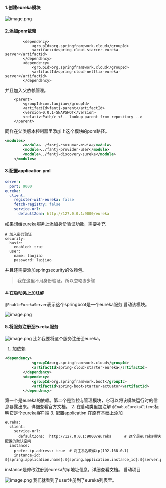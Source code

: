 ####   1.创建eureka模块

![image.png](http://upload-images.jianshu.io/upload_images/5786888-50f4d947656c8a25.png?imageMogr2/auto-orient/strip%7CimageView2/2/w/1240)
####   2.添加pom依赖
```
        <dependency>
			<groupId>org.springframework.cloud</groupId>
			<artifactId>spring-cloud-starter-eureka-server</artifactId>
		</dependency>
		<dependency>
			<groupId>org.springframework.cloud</groupId>
			<artifactId>spring-cloud-netflix-eureka-server</artifactId>
		</dependency>
```
并且加入父依赖管理。
```
	<parent>
		<groupId>com.laojiao</groupId>
		<artifactId>fantj-parent</artifactId>
		<version>0.0.1-SNAPSHOT</version>
		<relativePath/> <!-- lookup parent from repository -->
	</parent>

```
同样在父类版本控制器里添加上这个模块的pom路径。
```xml
<modules>
		<module>../fantj-consumer-movie</module>
		<module>../fantj-provider-user</module>
		<module>../fantj-discovery-eureka</module>
	</modules>
```
####   3.配置application.yml
```yaml
server:
  port: 9000
eureka:
  client:
    register-with-eureka: false
    fetch-registry: false
    service-url:
      defaultZone: http://127.0.0.1:9000/eureka
```
如果想给eureka服务上添加身份验证功能，需要补充
```
# 加入密码验证
security:
  basic:
    enabled: true
  user:
    name: laojiao
    password: laojiao

```
并且还需要添加springsecurity的依赖包。
>我在这里不用身份验证。所以忽略该步骤

####   4.在启动类上加注解
`@EnableEurekaServer`表示这个springboot是一个eureka服务
启动该模块。

![image.png](http://upload-images.jianshu.io/upload_images/5786888-26bdfec67f697241.png?imageMogr2/auto-orient/strip%7CimageView2/2/w/1240)

####   5.将服务注册至Eureka服务

![image.png](http://upload-images.jianshu.io/upload_images/5786888-192e49e6821b49a2.png?imageMogr2/auto-orient/strip%7CimageView2/2/w/1240)
比如我要将这个服务注册至eureka。
1. 加依赖
```xml
<dependency>
			<groupId>org.springframework.cloud</groupId>
			<artifactId>spring-cloud-starter-eureka</artifactId>
		</dependency>
		<dependency>
			<groupId>org.springframework.boot</groupId>
			<artifactId>spring-boot-starter-actuator</artifactId>
		</dependency>
```
第一个是eureka的依赖。第二个是监控与管理模块，它可以将该模块运行时的信息暴露出来。详细查看官方文档。
2. 在启动类里加注解
`@EnableEurekaClient`标明它是个eureka客户端
3. 配置application
在原有基础上添加
```
eureka:
  client:
    service-url:
      defaultZone:  http://127.0.0.1:9000/eureka      # 这个是eureka模块配置的默认空间
  instance:
    prefer-ip-address: true  # 将主机名改成ip(192.168.0.1)
    instance-id: ${spring.application.name}:${spring.application.instance_id}:${server.port}
```
instance是修改注册到eureka的ip地址信息。详细查看文档。
启动项目

![image.png](http://upload-images.jianshu.io/upload_images/5786888-3d9e8834855cacda.png?imageMogr2/auto-orient/strip%7CimageView2/2/w/1240)
我们就看到了user注册到了eureka列表里。


